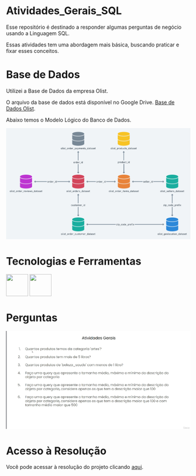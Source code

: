 # Atividades_Gerais_SQL

Esse repositório é destinado a responder algumas perguntas de negócio usando a Linguagem SQL.

Essas atividades tem uma abordagem mais básica, buscando praticar e fixar esses conceitos.

# Base de Dados
Utilizei a Base de Dados da empresa Olist.

O arquivo da base de dados está disponível no Google Drive. [Base de Dados Olist](https://drive.google.com/file/d/1R_JJUxY89uMzwxapclUQzD4ZfEB474Dg/view?usp=drive_link).

Abaixo temos o Modelo Lógico do Banco de Dados.

![Modelo Lógico](Modelo_Logico/banco_dados_olist.png)

# Tecnologias e Ferramentas
<img src="https://raw.githubusercontent.com/marwin1991/profile-technology-icons/refs/heads/main/icons/sqlite.png" width="60" height="60" />        <img src="https://cdn.jsdelivr.net/gh/devicons/devicon/icons/vscode/vscode-original-wordmark.svg" width="60" height="60" />


# Perguntas
![Perguntas](Perguntas/Atividades_Gerais_Modulo2.png)

# Acesso à Resolução
Você pode acessar à resolução do projeto clicando [aqui](Resolução).



